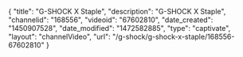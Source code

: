 {
    "title": "G-SHOCK X Staple",
    "description": "G-SHOCK X Staple",
    "channelid": "168556",
    "videoid": "67602810",
    "date_created": "1450907528",
    "date_modified": "1472582885",
    "type": "captivate",
    "layout": "channelVideo",
    "url": "\/g-shock\/g-shock-x-staple\/168556-67602810"
}